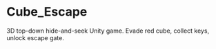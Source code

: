 # Cube_Escape
3D top-down hide-and-seek Unity game. Evade red cube, collect keys, unlock escape gate.
